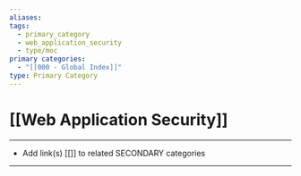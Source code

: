 ```yaml
---
aliases:
tags:
  - primary_category
  - web_application_security
  - type/moc
primary categories:
  - "[[000 - Global Index]]"
type: Primary Category
---
```

# [[Web Application Security]]

***

* Add link(s) [[]] to related SECONDARY categories

***

